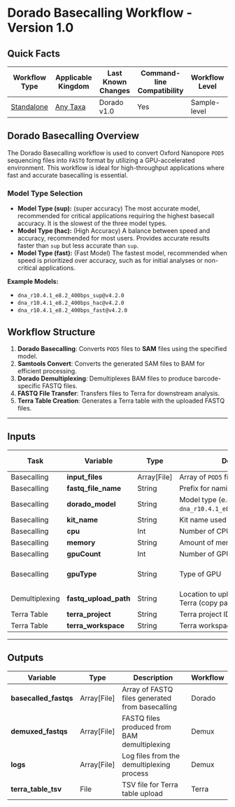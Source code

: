# Dorado Basecalling Workflow - Version 1.0

## Quick Facts

| **Workflow Type** | **Applicable Kingdom** | **Last Known Changes** | **Command-line Compatibility** | **Workflow Level** |
|---|---|---|---|---|
| [Standalone](../../workflows_overview/workflows_type.md/#standalone) | [Any Taxa](../../workflows_overview/workflows_kingdom.md/#any-taxa) | Dorado v1.0 | Yes | Sample-level |

## Dorado Basecalling Overview

The Dorado Basecalling workflow is used to convert Oxford Nanopore `POD5` sequencing files into `FASTQ` format by utilizing a GPU-accelerated environment. This workflow is ideal for high-throughput applications where fast and accurate basecalling is essential.

### Model Type Selection

- **Model Type (sup):** (super accuracy) The most accurate model, recommended for critical applications requiring the highest basecall accuracy. It is the slowest of the three model types.
- **Model Type (hac):** (High Accuracy) A balance between speed and accuracy, recommended for most users. Provides accurate results faster than `sup` but less accurate than `sup`.
- **Model Type (fast):** (Fast Model) The fastest model, recommended when speed is prioritized over accuracy, such as for initial analyses or non-critical applications.

**Example Models:**
- `dna_r10.4.1_e8.2_400bps_sup@v4.2.0`
- `dna_r10.4.1_e8.2_400bps_hac@v4.2.0`
- `dna_r10.4.1_e8.2_400bps_fast@v4.2.0`

## **Workflow Structure**

1. **Dorado Basecalling**: Converts `POD5` files to **SAM** files using the specified model.
2. **Samtools Convert**: Converts the generated SAM files to BAM for efficient processing.
3. **Dorado Demultiplexing**: Demultiplexes BAM files to produce barcode-specific FASTQ files.
4. **FASTQ File Transfer**: Transfers files to Terra for downstream analysis.
5. **Terra Table Creation**: Generates a Terra table with the uploaded FASTQ files.

---

## **Inputs**

| **Task** | **Variable** | **Type** | **Description** | **Default Value** | **Required** | **Workflow** |
|---|---|---|---|---|---|---|
| Basecalling | **input_files** | Array[File] | Array of `POD5` files for basecalling | None | Yes | Dorado |
| Basecalling | **fastq_file_name** | String | Prefix for naming output FASTQ files | None | Yes | Dorado |
| Basecalling | **dorado_model** | String | Model type (e.g., `dna_r10.4.1_e8.2_260bps_sup@v3.5.2`) | None | Yes | Dorado |
| Basecalling | **kit_name** | String | Kit name used for sequencing | None | Yes | Dorado |
| Basecalling | **cpu** | Int | Number of CPUs allocated | 8 | No | Dorado |
| Basecalling | **memory** | String | Amount of memory to allocate | 32GB | No | Dorado |
| Basecalling | **gpuCount** | Int | Number of GPUs to use | 1 | No | Dorado |
| Basecalling | **gpuType** | String | Type of GPU | nvidia-tesla-t4 | No | Dorado |
| Demultiplexing | **fastq_upload_path** | String | Location to upload FASTQ files on Terra (copy path from terra folder) | None | Yes | Demux |
| Terra Table | **terra_project** | String | Terra project ID | None | Yes | Terra |
| Terra Table | **terra_workspace** | String | Terra workspace name | None | Yes | Terra |

---

## **Outputs**

| **Variable** | **Type** | **Description** | **Workflow** |
|---|---|---|---|
| **basecalled_fastqs** | Array[File] | Array of FASTQ files generated from basecalling | Dorado |
| **demuxed_fastqs** | Array[File] | FASTQ files produced from BAM demultiplexing | Demux |
| **logs** | Array[File] | Log files from the demultiplexing process | Demux |
| **terra_table_tsv** | File | TSV file for Terra table upload | Terra |
